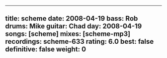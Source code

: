 
---
title: scheme
date: 2008-04-19
bass:	Rob
drums:	Mike
guitar:	Chad
day: 2008-04-19
songs: [scheme]
mixes: [scheme-mp3]
recordings: scheme-633
rating: 6.0
best: false
definitive: false
weight: 0
---
